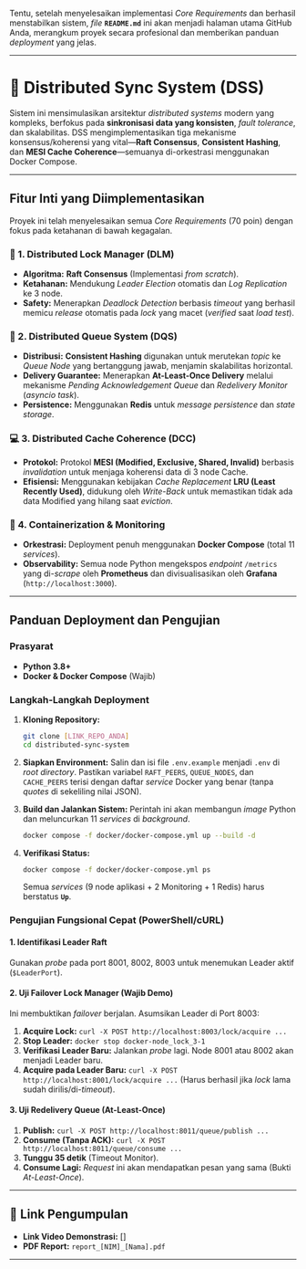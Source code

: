 Tentu, setelah menyelesaikan implementasi *Core Requirements* dan berhasil menstabilkan sistem, *file* **`README.md`** ini akan menjadi halaman utama GitHub Anda, merangkum proyek secara profesional dan memberikan panduan *deployment* yang jelas.

-----

# 🚀 Distributed Sync System (DSS)

Sistem ini mensimulasikan arsitektur *distributed systems* modern yang kompleks, berfokus pada **sinkronisasi data yang konsisten**, *fault tolerance*, dan skalabilitas. DSS mengimplementasikan tiga mekanisme konsensus/koherensi yang vital—**Raft Consensus**, **Consistent Hashing**, dan **MESI Cache Coherence**—semuanya di-orkestrasi menggunakan Docker Compose.

[](https://opensource.org/licenses/MIT) [](https://www.python.org/) [](https://www.docker.com/)

-----

## Fitur Inti yang Diimplementasikan

Proyek ini telah menyelesaikan semua *Core Requirements* (70 poin) dengan fokus pada ketahanan di bawah kegagalan.

### 🔑 1. Distributed Lock Manager (DLM)

  * **Algoritma:** **Raft Consensus** (Implementasi *from scratch*).
  * **Ketahanan:** Mendukung *Leader Election* otomatis dan *Log Replication* ke 3 node.
  * **Safety:** Menerapkan *Deadlock Detection* berbasis *timeout* yang berhasil memicu *release* otomatis pada *lock* yang macet (*verified* saat *load test*).

### 📨 2. Distributed Queue System (DQS)

  * **Distribusi:** **Consistent Hashing** digunakan untuk merutekan *topic* ke *Queue Node* yang bertanggung jawab, menjamin skalabilitas horizontal.
  * **Delivery Guarantee:** Menerapkan **At-Least-Once Delivery** melalui mekanisme *Pending Acknowledgement Queue* dan *Redelivery Monitor* (*asyncio task*).
  * **Persistence:** Menggunakan **Redis** untuk *message persistence* dan *state storage*.

### 💻 3. Distributed Cache Coherence (DCC)

  * **Protokol:** Protokol **MESI (Modified, Exclusive, Shared, Invalid)** berbasis *invalidation* untuk menjaga koherensi data di 3 node Cache.
  * **Efisiensi:** Menggunakan kebijakan *Cache Replacement* **LRU (Least Recently Used)**, didukung oleh *Write-Back* untuk memastikan tidak ada data Modified yang hilang saat *eviction*.

### 🐳 4. Containerization & Monitoring

  * **Orkestrasi:** Deployment penuh menggunakan **Docker Compose** (total 11 *services*).
  * **Observability:** Semua node Python mengekspos *endpoint* `/metrics` yang di-*scrape* oleh **Prometheus** dan divisualisasikan oleh **Grafana** (`http://localhost:3000`).

-----

## Panduan Deployment dan Pengujian

### Prasyarat

  * **Python 3.8+**
  * **Docker & Docker Compose** (Wajib)

### Langkah-Langkah Deployment

1.  **Kloning Repository:**

    ```bash
    git clone [LINK_REPO_ANDA]
    cd distributed-sync-system
    ```

2.  **Siapkan Environment:**
    Salin dan isi file `.env.example` menjadi `.env` di *root directory*. Pastikan variabel `RAFT_PEERS`, `QUEUE_NODES`, dan `CACHE_PEERS` terisi dengan daftar *service* Docker yang benar (tanpa *quotes* di sekeliling nilai JSON).

3.  **Build dan Jalankan Sistem:**
    Perintah ini akan membangun *image* Python dan meluncurkan 11 *services* di *background*.

    ```bash
    docker compose -f docker/docker-compose.yml up --build -d
    ```

4.  **Verifikasi Status:**

    ```bash
    docker compose -f docker/docker-compose.yml ps
    ```

    Semua *services* (9 node aplikasi + 2 Monitoring + 1 Redis) harus berstatus **`Up`**.

### Pengujian Fungsional Cepat (PowerShell/cURL)

#### 1\. Identifikasi Leader Raft

Gunakan *probe* pada port 8001, 8002, 8003 untuk menemukan Leader aktif (`$LeaderPort`).

#### 2\. Uji Failover Lock Manager (Wajib Demo)

Ini membuktikan *failover* berjalan. Asumsikan Leader di Port 8003:

1.  **Acquire Lock:** `curl -X POST http://localhost:8003/lock/acquire ...`
2.  **Stop Leader:** `docker stop docker-node_lock_3-1`
3.  **Verifikasi Leader Baru:** Jalankan *probe* lagi. Node 8001 atau 8002 akan menjadi Leader baru.
4.  **Acquire pada Leader Baru:** `curl -X POST http://localhost:8001/lock/acquire ...` (Harus berhasil jika *lock* lama sudah dirilis/di-*timeout*).

#### 3\. Uji Redelivery Queue (At-Least-Once)

1.  **Publish:** `curl -X POST http://localhost:8011/queue/publish ...`
2.  **Consume (Tanpa ACK):** `curl -X POST http://localhost:8011/queue/consume ...`
3.  **Tunggu 35 detik** (Timeout Monitor).
4.  **Consume Lagi:** *Request* ini akan mendapatkan pesan yang sama (Bukti *At-Least-Once*).

-----

## 🔗 Link Pengumpulan

  * **Link Video Demonstrasi:** []
  * **PDF Report:** `report_[NIM]_[Nama].pdf`

-----